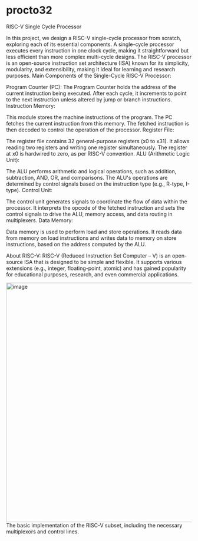 # procto32
RISC-V Single Cycle Processor

In this project, we design a RISC-V single-cycle processor from scratch, exploring each of its essential components. A single-cycle processor executes every instruction in one clock cycle, making it straightforward but less efficient than more complex multi-cycle designs. The RISC-V processor is an open-source instruction set architecture (ISA) known for its simplicity, modularity, and extensibility, making it ideal for learning and research purposes.
Main Components of the Single-Cycle RISC-V Processor:

Program Counter (PC):
The Program Counter holds the address of the current instruction being executed. After each cycle, it increments to point to the next instruction unless altered by jump or branch instructions.
Instruction Memory:

This module stores the machine instructions of the program. The PC fetches the current instruction from this memory. The fetched instruction is then decoded to control the operation of the processor.
Register File:

The register file contains 32 general-purpose registers (x0 to x31). It allows reading two registers and writing one register simultaneously. The register at x0 is hardwired to zero, as per RISC-V convention.
ALU (Arithmetic Logic Unit):

The ALU performs arithmetic and logical operations, such as addition, subtraction, AND, OR, and comparisons. The ALU's operations are determined by control signals based on the instruction type (e.g., R-type, I-type).
Control Unit:

The control unit generates signals to coordinate the flow of data within the processor. It interprets the opcode of the fetched instruction and sets the control signals to drive the ALU, memory access, and data routing in multiplexers.
Data Memory:

Data memory is used to perform load and store operations. It reads data from memory on load instructions and writes data to memory on store instructions, based on the address computed by the ALU.

About RISC-V:
RISC-V (Reduced Instruction Set Computer – V) is an open-source ISA that is designed to be simple and flexible. It supports various extensions (e.g., integer, floating-point, atomic) and has gained popularity for educational purposes, research, and even commercial applications.

<img width="900" height="650" alt="image" src="https://github.com/user-attachments/assets/67bf7fce-4d3f-42c3-bf1a-9b63e13eb529" />
The basic implementation of the RISC-V subset, including the necessary multiplexors and control lines.

